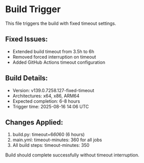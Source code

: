 # Build Trigger

This file triggers the build with fixed timeout settings.

## Fixed Issues:
- Extended build timeout from 3.5h to 6h
- Removed forced interruption on timeout
- Added GitHub Actions timeout configuration

## Build Details:
- Version: v139.0.7258.127-fixed-timeout
- Architectures: x64, x86, ARM64
- Expected completion: 6-8 hours
- Trigger time: 2025-08-16 14:06 UTC

## Changes Applied:
1. build.py: timeout=6*60*60 (6 hours)
2. main.yml: timeout-minutes: 360 for all jobs
3. All build steps: timeout-minutes: 350

Build should complete successfully without timeout interruption.